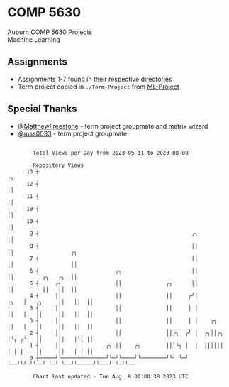 # COMP 5630
Auburn COMP 5630 Projects  
Machine Learning

## Assignments
- Assignments 1-7 found in their respective directories
- Term project copied in `./Term-Project` from [ML-Project](https://github.com/wumphlett/ML-Project)

## Special Thanks
- [@MatthewFreestone](https://github.com/MatthewFreestone) - term project groupmate and matrix wizard
- [@mss0033](https://github.com/mss0033) - term project groupmate

```

        Total Views per Day from 2023-05-11 to 2023-08-08

        Repository Views
      13 ┼                                                                 ╭╮
      12 ┤                                                                 ││
      11 ┤                                                                 ││
      10 ┤                                                                 ││
      10 ┤                                                                 ││
       9 ┤                                                ╭╮               ││
       8 ┤                                                ││               ││                  ╭╮
       7 ┤                                                ││               ││                  ││
       6 ┤                        ╭╮                      ││               ││         ╭╮   ╭╮  ││
       5 ┤     ╭╮                 ││              ╭╮      ││               ││         ││   ││  ││
       4 ┤     ││                 ││              ││     ╭╯│          ╭╮   ││  ╭╮     ││   ││  ││
       3 ┤     ││                 ││              ││     │ │          ││   ││  ││     ││   ││  ││
       3 ┤     ││                 ││              ││     │ │    ╭╮    ││   ││  ││     ││   ││  ││
       2 ┤     ││                 ││              ││╭╮  ╭╯ │  ╭╮││╭╮  │╰╮ ╭╯│  ││     ││   │╰╮ ││
       1 ┤     ││              ╭╮ ││    ╭╮        │││╰╮ │  │  ││││││  │ │ │ │  ││     ││   │ │ ││
       0 ┼─────╯╰──────────────╯╰─╯╰────╯╰────────╯╰╯ ╰─╯  ╰──╯╰╯╰╯╰──╯ ╰─╯ ╰──╯╰─────╯╰───╯ ╰─╯╰──

        Chart last updated - Tue Aug  8 00:00:38 2023 UTC
        
```
